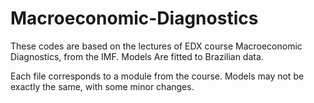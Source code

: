 # Macroeconomic-Diagnostics
These codes are based on the lectures of EDX course Macroeconomic Diagnostics, from the IMF. Models Are fitted to Brazilian data.

Each file corresponds to a module from the course. Models may not be exactly the same, with some minor changes.
